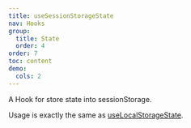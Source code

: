```yaml
---
title: useSessionStorageState
nav: Hooks
group:
  title: State
  order: 4
order: 7
toc: content
demo:
  cols: 2
---
```


A Hook for store state into sessionStorage.

Usage is exactly the same as [useLocalStorageState](./use-local-storage-state).
